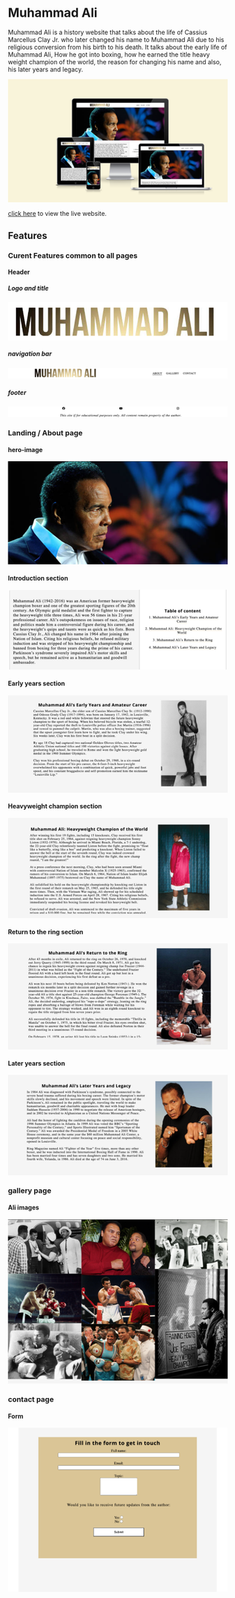 # **Muhammad Ali**

Muhammad Ali is a history website that talks about the life of Cassius Marcellus Clay Jr. who later changed his name to Muhammad Ali due to his religious conversion from his birth to his death. It talks about the early life of Muhammad Ali, How he got into boxing, how he earned the title heavy weight champion of the world, the reason for changing his name and also, his later years and legacy.

![screenshot showing how the landing page looks on different screen sizes](/assets/docs/screenshots/amiresponsive.png)

[click here](https://faysal-ahmed-aweys.github.io/Muhammad-Ali/) to view the live website. 

## **Features**
### **Curent Features common to all pages**
#### **Header** 
##### **Logo and title** 
![Logo and title](/assets/docs/screenshots/logoandtitle.jpg)

##### **navigation bar**
![navigation bar](/assets/docs/screenshots/navigationbar.png)

##### **footer**
![footer](/assets/docs/screenshots/footer.jpg)

### **Landing / About page**
#### **hero-image**
![hero-image](/assets/docs/screenshots/heroimage.png)

#### **Introduction section**
![introduction section](/assets/docs/screenshots/intro.png)

#### **Early years section**
![Early years section](/assets/docs/screenshots/early-years.png)

#### **Heavyweight champion section**
![Heavyweight section](/assets/docs/screenshots/champion.png)

#### **Return to the ring section**
![Return to the ring section](/assets/docs/screenshots/return.png)

#### **Later years section**
![Later years section](/assets/docs/screenshots/later-years.png)

### **gallery page** 

#### **Ali images**
![Ali images](/assets/docs/screenshots/gallery.png)

### **contact page**
#### **Form**
![Contact form](/assets/docs/screenshots/form.png)






